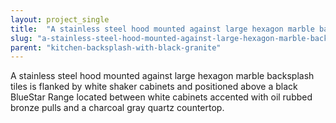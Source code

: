 ```yaml
---
layout: project_single
title:  "A stainless steel hood mounted against large hexagon marble backsplash tiles is flanked by white shaker cabinets and positioned above a black BlueStar Range located between white cabinets accented with oil rubbed bronze pulls and a charcoal gray quar"
slug: "a-stainless-steel-hood-mounted-against-large-hexagon-marble-backsplash-tiles-is-flanked-by-white"
parent: "kitchen-backsplash-with-black-granite"
---
```

A stainless steel hood mounted against large hexagon marble backsplash tiles is flanked by white shaker cabinets and positioned above a black BlueStar Range located between white cabinets accented with oil rubbed bronze pulls and a charcoal gray quartz countertop.